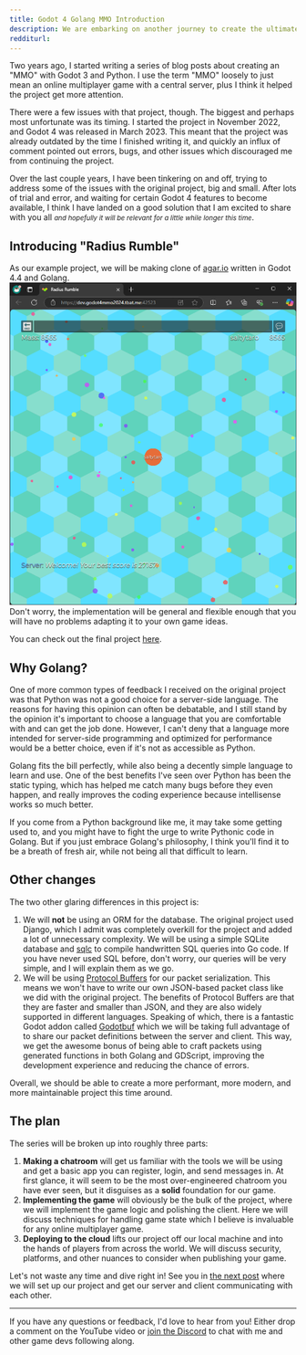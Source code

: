 ```yaml
---
title: Godot 4 Golang MMO Introduction
description: We are embarking on another journey to create the ultimate MMO with Godot 4 and Golang!
redditurl: 
---
```


Two years ago, I started writing a series of blog posts about creating an "MMO" with Godot 3 and Python. I use the term "MMO" loosely to just mean an online multiplayer game with a central server, plus I think it helped the project get more attention.

There were a few issues with that project, though. The biggest and perhaps most unfortunate was its timing. I started the project in November 2022, and Godot 4 was released in March 2023. This meant that the project was already outdated by the time I finished writing it, and quickly an influx of comment pointed out errors, bugs, and other issues which discouraged me from continuing the project.

Over the last couple years, I have been tinkering on and off, trying to address some of the issues with the original project, big and small. After lots of trial and error, and waiting for certain Godot 4 features to become available, I think I have landed on a good solution that I am excited to share with you all <small>*and hopefully it will be relevant for a little while longer this time*</small>.

## Introducing "Radius Rumble"
As our example project, we will be making clone of [agar.io](https://agar.io) written in Godot 4.4 and Golang.
![Radius Rumble](/assets/css/images/posts/2024/11/08/screenshot.png)
Don't worry, the implementation will be general and flexible enough that you will have no problems adapting it to your own game ideas.

You can check out the final project [here](https://dev.godot4mmo2024.tbat.me:42523).

## Why Golang?
One of more common types of feedback I received on the original project was that Python was not a good choice for a server-side language. The reasons for having this opinion can often be debatable, and I still stand by the opinion it's important to choose a language that you are comfortable with and can get the job done. However, I can't deny that a language more intended for server-side programming and optimized for performance would be a better choice, even if it's not as accessible as Python.

Golang fits the bill perfectly, while also being a decently simple language to learn and use. One of the best benefits I've seen over Python has been the static typing, which has helped me catch many bugs before they even happen, and really improves the coding experience because intellisense works so much better.

If you come from a Python background like me, it may take some getting used to, and you might have to fight the urge to write Pythonic code in Golang. But if you just embrace Golang's philosophy, I think you'll find it to be a breath of fresh air, while not being all that difficult to learn.

## Other changes
The two other glaring differences in this project is:
1. We will **not** be using an ORM for the database. The original project used Django, which I admit was completely overkill for the project and added a lot of unnecessary complexity. We will be using a simple SQLite database and [sqlc](https://sqlc.dev) to compile handwritten SQL queries into Go code. If you have never used SQL before, don't worry, our queries will be very simple, and I will explain them as we go.
2. We will be using [Protocol Buffers](https://protobuf.dev) for our packet serialization. This means we won't have to write our own JSON-based packet class like we did with the original project. The benefits of Protocol Buffers are that they are faster and smaller than JSON, and they are also widely supported in different languages. Speaking of which, there is a fantastic Godot addon called [Godotbuf](https://github.com/oniksan/godobuf) which we will be taking full advantage of to share our packet definitions between the server and client. This way, we get the awesome bonus of being able to craft packets using generated functions in both Golang and GDScript, improving the development experience and reducing the chance of errors.

Overall, we should be able to create a more performant, more modern, and more maintainable project this time around.

## The plan
The series will be broken up into roughly three parts:
1. **Making a chatroom** will get us familiar with the tools we will be using and get a basic app you can register, login, and send messages in. At first glance, it will seem to be the most over-engineered chatroom you have ever seen, but it disguises as a **solid** foundation for our game.
2. **Implementing the game** will obviously be the bulk of the project, where we will implement the game logic and polishing the client. Here we will discuss techniques for handling game state which I believe is invaluable for any online multiplayer game.
3. **Deploying to the cloud** lifts our project off our local machine and into the hands of players from across the world. We will discuss security, platforms, and other nuances to consider when publishing your game.

Let's not waste any time and dive right in! See you in [the next post](/2024/11/09/godot-golang-mmo-part-1) where we will set up our project and get our server and client communicating with each other.

---

If you have any questions or feedback, I'd love to hear from you! Either drop a comment on the YouTube video or [join the Discord](https://discord.gg/tzUpXtTPRd) to chat with me and other game devs following along.
